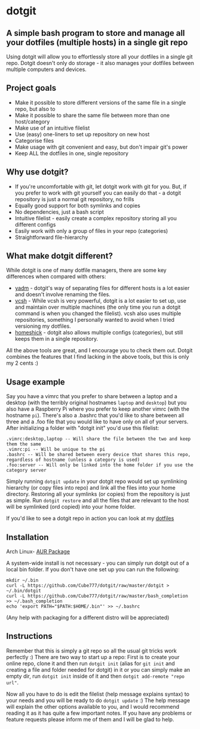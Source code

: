 # dotgit
## A simple bash program to store and manage all your dotfiles (multiple hosts) in a single git repo

Using dotgit will allow you to effortlessly store all your dotfiles in a single git repo. Dotgit doesn't only do storage - it also manages your dotfiles between multiple computers and devices.

## Project goals
* Make it possible to store different versions of the same file in a single repo, but also to
* Make it possible to share the same file between more than one host/category
* Make use of an intuitive filelist
* Use (easy) one-liners to set up repository on new host
* Categorise files
* Make usage with git convenient and easy, but don't impair git's power
* Keep ALL the dotfiles in one, single repository

## Why use dotgit?
* If you're uncomfortable with git, let dotgit work with git for you. But, if you prefer to work with git yourself you can easily do that - a dotgit repository is just a normal git repository, no frills
* Equally good support for both symlinks and copies
* No dependencies, just a bash script
* Intuitive filelist - easily create a complex repository storing all you different configs
* Easily work with only a group of files in your repo (categories)
* Straightforward file-hierarchy

## What make dotgit different?
While dotgit is one of many dotfile managers, there are some key differences when compared with others:
* [yadm](https://github.com/TheLocehiliosan/yadm) - dotgit's way of separating files for different hosts is a lot easier and doesn't involve renaming the files.
* [vcsh](https://github.com/RichiH/vcsh) - While vcsh is very powerful, dotgit is a lot easier to set up, use and maintain over multiple machines (the only time you run a dotgit command is when you changed the filelist). vcsh also uses multiple repositories, something I personally wanted to avoid when I tried versioning my dotfiles.
* [homeshick](https://github.com/andsens/homeshick) - dotgit also allows multiple configs (categories), but still keeps them in a single repository.

All the above tools are great, and I encourage you to check them out. Dotgit combines the features that I find lacking in the above tools, but this is only my 2 cents :)

## Usage example
Say you have a vimrc that you prefer to share between a laptop and a desktop (with the terribly original hostnames `laptop` and `desktop`) but you also have a Raspberry Pi where you prefer to keep another vimrc (with the hostname `pi`). There's also a .bashrc that you'd like to share between all three and a .foo file that you would like to have only on all of your servers. After initializing a folder with "dotgit init" you'd use this filelist:

```
.vimrc:desktop,laptop -- Will share the file between the two and keep them the same
.vimrc:pi -- Will be unique to the pi
.bashrc -- Will be shared between every device that shares this repo, regardless of hostname (unless a category is used)
.foo:server -- Will only be linked into the home folder if you use the category server
```
Simply running `dotgit update` in your dotgit repo would set up symlinking hierarchy (or copy files into repo) and link all the files into your home directory. Restoring all your symlinks (or copies) from the repository is just as simple. Run `dotgit restore` and all the files that are relevant to the host will be symlinked (ord copied) into your home folder.

If you'd like to see a dotgit repo in action you can look at my [dotfiles](https://github.com/Cube777/dotfiles)

## Installation
Arch Linux- [AUR Package](https://aur.archlinux.org/packages/dotgit)

A system-wide install is not necessary - you can simply run dotgit out of a local bin folder. If you don't have one set up you can run the following:
```
mkdir ~/.bin
curl -L https://github.com/Cube777/dotgit/raw/master/dotgit > ~/.bin/dotgit
curl -L https://github.com/Cube777/dotgit/raw/master/bash_completion >> ~/.bash_completion
echo 'export PATH="$PATH:$HOME/.bin"' >> ~/.bashrc
```

(Any help with packaging for a different distro will be appreciated)

## Instructions
Remember that this is simply a git repo so all the usual git tricks work perfectly :)
There are two way to start up a repo: First is to create your online repo, clone it and then run `dotgit init` (alias for `git init` and creating a file and folder needed for dotgit) in it or you can simply make an empty dir, run `dotgit init` inside of it and then `dotgit add-remote "repo url"`.

Now all you have to do is edit the filelist (help message explains syntax) to your needs and you will be ready to do `dotgit update` :) The help message will explain the other options available to you, and I would recommend reading it as it has quite a few important notes. If you have any problems or feature requests please inform me of them and I will be glad to help.

